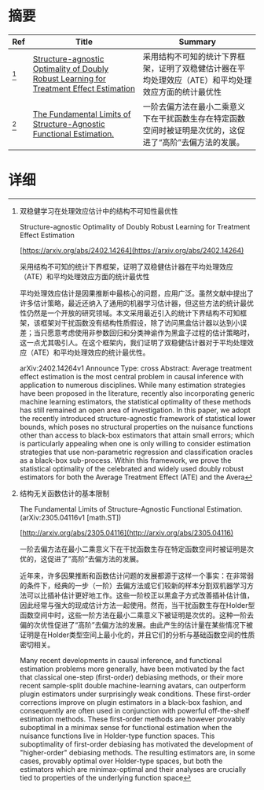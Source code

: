# 摘要

| Ref | Title | Summary |
| --- | --- | --- |
| [^1] | [Structure-agnostic Optimality of Doubly Robust Learning for Treatment Effect Estimation](https://arxiv.org/abs/2402.14264) | 采用结构不可知的统计下界框架，证明了双稳健估计器在平均处理效应（ATE）和平均处理效应方面的统计最优性 |
| [^2] | [The Fundamental Limits of Structure-Agnostic Functional Estimation.](http://arxiv.org/abs/2305.04116) | 一阶去偏方法在最小二乘意义下在干扰函数生存在特定函数空间时被证明是次优的，这促进了“高阶”去偏方法的发展。 |

# 详细

[^1]: 双稳健学习在处理效应估计中的结构不可知性最优性

    Structure-agnostic Optimality of Doubly Robust Learning for Treatment Effect Estimation

    [https://arxiv.org/abs/2402.14264](https://arxiv.org/abs/2402.14264)

    采用结构不可知的统计下界框架，证明了双稳健估计器在平均处理效应（ATE）和平均处理效应方面的统计最优性

    

    平均处理效应估计是因果推断中最核心的问题，应用广泛。虽然文献中提出了许多估计策略，最近还纳入了通用的机器学习估计器，但这些方法的统计最优性仍然是一个开放的研究领域。本文采用最近引入的统计下界结构不可知框架，该框架对干扰函数没有结构性质假设，除了访问黑盒估计器以达到小误差；当只愿意考虑使用非参数回归和分类神谕作为黑盒子过程的估计策略时，这一点尤其吸引人。在这个框架内，我们证明了双稳健估计器对于平均处理效应（ATE）和平均处理效应的统计最优性。

    arXiv:2402.14264v1 Announce Type: cross  Abstract: Average treatment effect estimation is the most central problem in causal inference with application to numerous disciplines. While many estimation strategies have been proposed in the literature, recently also incorporating generic machine learning estimators, the statistical optimality of these methods has still remained an open area of investigation. In this paper, we adopt the recently introduced structure-agnostic framework of statistical lower bounds, which poses no structural properties on the nuisance functions other than access to black-box estimators that attain small errors; which is particularly appealing when one is only willing to consider estimation strategies that use non-parametric regression and classification oracles as a black-box sub-process. Within this framework, we prove the statistical optimality of the celebrated and widely used doubly robust estimators for both the Average Treatment Effect (ATE) and the Avera
    
[^2]: 结构无关函数估计的基本限制

    The Fundamental Limits of Structure-Agnostic Functional Estimation. (arXiv:2305.04116v1 [math.ST])

    [http://arxiv.org/abs/2305.04116](http://arxiv.org/abs/2305.04116)

    一阶去偏方法在最小二乘意义下在干扰函数生存在特定函数空间时被证明是次优的，这促进了“高阶”去偏方法的发展。

    

    近年来，许多因果推断和函数估计问题的发展都源于这样一个事实：在非常弱的条件下，经典的一步（一阶）去偏方法或它们较新的样本分割双机器学习方法可以比插补估计更好地工作。这些一阶校正以黑盒子方式改善插补估计值，因此经常与强大的现成估计方法一起使用。然而，当干扰函数生存在Holder型函数空间中时，这些一阶方法在最小二乘意义下被证明是次优的。这种一阶去偏的次优性促进了“高阶”去偏方法的发展。由此产生的估计量在某些情况下被证明是在Holder类型空间上最小化的，并且它们的分析与基础函数空间的性质密切相关。

    Many recent developments in causal inference, and functional estimation problems more generally, have been motivated by the fact that classical one-step (first-order) debiasing methods, or their more recent sample-split double machine-learning avatars, can outperform plugin estimators under surprisingly weak conditions. These first-order corrections improve on plugin estimators in a black-box fashion, and consequently are often used in conjunction with powerful off-the-shelf estimation methods. These first-order methods are however provably suboptimal in a minimax sense for functional estimation when the nuisance functions live in Holder-type function spaces. This suboptimality of first-order debiasing has motivated the development of "higher-order" debiasing methods. The resulting estimators are, in some cases, provably optimal over Holder-type spaces, but both the estimators which are minimax-optimal and their analyses are crucially tied to properties of the underlying function space
    

